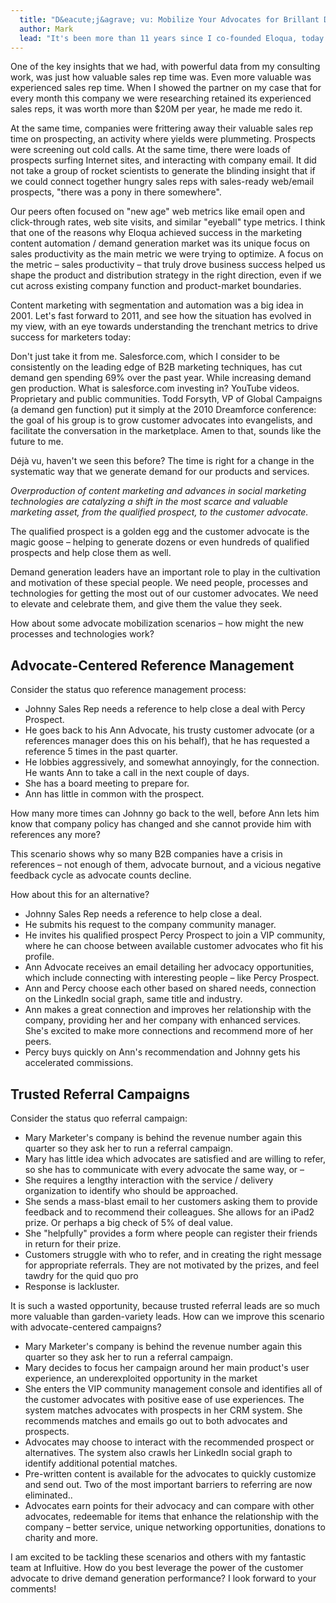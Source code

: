 ```yaml
---
  title: "D&eacute;j&agrave; vu: Mobilize Your Advocates for Brillant Demand Gen"
  author: Mark
  lead: "It's been more than 11 years since I co-founded Eloqua, today one of the leading global marketing software companies, as a na&iuml;ve 26 year old consultant.   I've been out of the company since 2007, now run under the capable stewardship of Joe Payne, so I have had some time to reflect on it. There is a lot to that story which I may get into in future posts, but I want to focus on the early mission and insights that the three co-founders had back then, and how those remained invariant even as the product and target market changed considerably."
---
```


One of the key insights that we had, with powerful data from my consulting work, was just how valuable sales rep time was.  Even more valuable was experienced sales rep time. When I showed the partner on my case that for every month this company we were researching retained its experienced sales reps, it was worth more than $20M per year, he made me redo it.

At the same time, companies were frittering away their valuable sales rep time on prospecting, an activity where yields were plummeting. Prospects were screening out cold calls. At the same time, there were loads of prospects surfing Internet sites, and interacting with company email. It did not take a group of rocket scientists to generate the blinding insight that if we could connect together hungry sales reps with sales-ready web/email prospects, "there was a pony in there somewhere".

Our peers often focused on "new age" web metrics like email open and click-through rates, web site visits, and similar "eyeball" type metrics. I think that one of the reasons why Eloqua achieved success in the marketing content automation / demand generation market was its unique focus on sales productivity as the main metric we were trying to optimize. A focus on the metric – sales productivity – that truly drove business success helped us shape the product and distribution strategy in the right direction, even if we cut across existing company function and product-market boundaries.

Content marketing with segmentation and automation was a big idea in 2001. Let's fast forward to 2011, and see how the situation has evolved in my view, with an eye towards understanding the trenchant metrics to drive success for marketers today:

Don't just take it from me. Salesforce.com, which I consider to be consistently on the leading edge of B2B marketing techniques, has cut demand gen spending 69% over the past year. While increasing demand gen production. What is salesforce.com investing in? YouTube videos. Proprietary and public communities. Todd Forsyth, VP of Global Campaigns (a demand gen function) put it simply at the 2010 Dreamforce conference: the goal of his group is to grow customer advocates into evangelists, and facilitate the conversation in the marketplace. Amen to that, sounds like the future to me.

Déjà vu, haven't we seen this before? The time is right for a change in the systematic way that we generate demand for our products and services.

*Overproduction of content marketing and advances in social marketing technologies are catalyzing a shift in the most scarce and valuable marketing asset, from the qualified prospect, to the customer advocate.*

The qualified prospect is a golden egg and the customer advocate is the magic goose – helping to generate dozens or even hundreds of qualified prospects and help close them as well.

Demand generation leaders have an important role to play in the cultivation and motivation of these special people.    We need people, processes and technologies for getting the most out of our customer advocates. We need to elevate and celebrate them, and give them the value they seek.

How about some advocate mobilization scenarios – how might the new processes and technologies work?

Advocate-Centered Reference Management
--------------------------------------
Consider the status quo reference management process:

* Johnny Sales Rep needs a reference to help close a deal with Percy Prospect.
* He goes back to his Ann Advocate, his trusty customer advocate (or a references manager does 
  this on his behalf), that he has requested a reference 5 times in the past quarter.
* He lobbies aggressively, and somewhat annoyingly, for the connection. He wants Ann to take a 
  call in the next couple of days.
* She has a board meeting to prepare for.
* Ann has little in common with the prospect.

How many more times can Johnny go back to the well, before Ann lets him know that company policy has changed and she cannot provide him with references any more?

This scenario shows why so many B2B companies have a crisis in references – not enough of them, advocate burnout, and a vicious negative feedback cycle as advocate counts decline.

How about this for an alternative?

* Johnny Sales Rep needs a reference to help close a deal.
* He submits his request to the company community manager.
* He invites his qualified prospect Percy Prospect to join a VIP community, where he can choose 
  between available customer advocates who fit his profile.
* Ann Advocate receives an email detailing her advocacy opportunities, which include connecting 
  with interesting people – like Percy Prospect.
* Ann and Percy choose each other based on shared needs, connection on the LinkedIn social 
  graph, same title and industry.
* Ann makes a great connection and improves her relationship with the company, providing her and 
  her company with enhanced services. She's excited to make more connections and recommend more of her peers.
* Percy buys quickly on Ann's recommendation and Johnny gets his accelerated commissions.

Trusted Referral Campaigns
--------------------------
Consider the status quo referral campaign:
* Mary Marketer's company is behind the revenue number again this quarter so they ask her to run 
  a referral campaign.
* Mary has little idea which advocates are satisfied and are willing to refer, so she has to 
  communicate with every advocate the same way, or –
* She requires a lengthy interaction with the service / delivery organization to identify who 
  should be approached.
* She sends a mass-blast email to her customers asking them to provide feedback and to recommend 
  their colleagues. She allows for an iPad2 prize. Or perhaps a big check of 5% of deal value.
* She "helpfully" provides a form where people can register their friends in return for their 
  prize.
* Customers struggle with who to refer, and in creating the right message for appropriate 
  referrals. They are not motivated by the prizes, and feel tawdry for the quid quo pro
* Response is lackluster.

It is such a wasted opportunity, because trusted referral leads are so much more valuable than garden-variety leads. How can we improve this scenario with advocate-centered campaigns?

* Mary Marketer's company is behind the revenue number again this quarter so they ask her to run 
  a referral campaign.
* Mary decides to focus her campaign around her main product's user experience, an 
  underexploited opportunity in the market
* She enters the VIP community management console and identifies all of the customer advocates 
  with positive ease of use experiences. The system matches advocates with prospects in her CRM system. She recommends matches and emails go out to both advocates and prospects.
* Advocates may choose to interact with the recommended prospect or alternatives. The system 
  also crawls her LinkedIn social graph to identify additional potential matches.
* Pre-written content is available for the advocates to quickly customize and send out. Two of 
  the most important barriers to referring are now eliminated..
* Advocates earn points for their advocacy and can compare with other advocates, redeemable for 
  items that enhance the relationship with the company – better service, unique networking opportunities, donations to charity and more.

I am excited to be tackling these scenarios and others with my fantastic team at Influitive. How do you best leverage the power of the customer advocate to drive demand generation performance?  I look forward to your comments!